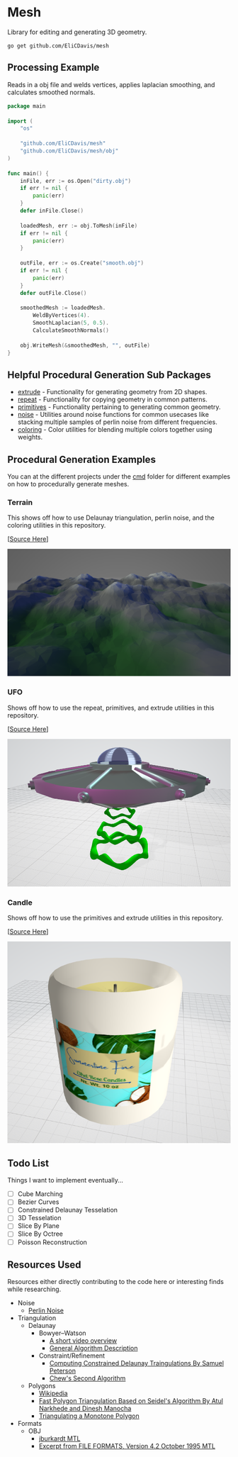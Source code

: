 # Mesh

Library for editing and generating 3D geometry.

```
go get github.com/EliCDavis/mesh
```

## Processing Example

Reads in a obj file and welds vertices, applies laplacian smoothing, and calculates smoothed normals.

```go
package main

import (
	"os"

	"github.com/EliCDavis/mesh"
	"github.com/EliCDavis/mesh/obj"
)

func main() {
	inFile, err := os.Open("dirty.obj")
	if err != nil {
		panic(err)
	}
	defer inFile.Close()

	loadedMesh, err := obj.ToMesh(inFile)
	if err != nil {
		panic(err)
	}

	outFile, err := os.Create("smooth.obj")
	if err != nil {
		panic(err)
	}
	defer outFile.Close()

	smoothedMesh := loadedMesh.
		WeldByVertices(4).
		SmoothLaplacian(5, 0.5).
		CalculateSmoothNormals()

	obj.WriteMesh(&smoothedMesh, "", outFile)
}

```

## Helpful Procedural Generation Sub Packages

- [extrude](/extrude/) - Functionality for generating geometry from 2D shapes.
- [repeat](/repeat/) - Functionality for copying geometry in common patterns.
- [primitives](/repeat/) - Functionality pertaining to generating common geometry.
- [noise](/noise/) - Utilities around noise functions for common usecases like stacking multiple samples of perlin noise from different frequencies.
- [coloring](/coloring/) - Color utilities for blending multiple colors together using weights.

## Procedural Generation Examples

You can at the different projects under the [cmd](/cmd/) folder for different examples on how to procedurally generate meshes.

### Terrain

This shows off how to use Delaunay triangulation, perlin noise, and the coloring utilities in this repository.

[[Source Here](/examples/terrain/main.go)]

![terrain](/examples/terrain/terrain.png)

### UFO

Shows off how to use the repeat, primitives, and extrude utilities in this repository.

[[Source Here](/examples/ufo/main.go)]


![ufo](/examples/ufo/ufo.png)

### Candle

Shows off how to use the primitives and extrude utilities in this repository.

[[Source Here](/examples/candle/main.go)]


![candle](/examples/candle/candle.png)

## Todo List

Things I want to implement eventually...

- [ ] Cube Marching
- [ ] Bezier Curves
- [ ] Constrained Delaunay Tesselation
- [ ] 3D Tesselation
- [ ] Slice By Plane
- [ ] Slice By Octree
- [ ] Poisson Reconstruction

## Resources Used

Resources either directly contributing to the code here or interesting finds while researching.

* Noise 
	* [Perlin Noise](https://gpfault.net/posts/perlin-noise.txt.html)
* Triangulation
	* Delaunay
		* Bowyer–Watson
			* [A short video overview](https://www.youtube.com/watch?v=4ySSsESzw2Y)
			* [General Algorithm Description](https://en.wikipedia.org/wiki/Bowyer%E2%80%93Watson_algorithm)
		* Constraint/Refinement
			* [Computing Constrained Delaunay Traingulations By Samuel Peterson](http://www.geom.uiuc.edu/~samuelp/del_project.html#implementation)
			* [Chew's Second Algorithm](https://cccg.ca/proceedings/2011/papers/paper91.pdf)
	* Polygons
	  * [Wikipedia](https://en.wikipedia.org/wiki/Polygon_triangulation)
	  * [Fast Polygon Triangulation Based on Seidel's Algorithm By Atul Narkhede and Dinesh Manocha](http://gamma.cs.unc.edu/SEIDEL/)
	  * [Triangulating a Monotone Polygon
](http://homepages.math.uic.edu/~jan/mcs481/triangulating.pdf)
* Formats
	* OBJ
		* [jburkardt MTL](https://people.sc.fsu.edu/~jburkardt/data/mtl/mtl.html) 
		* [Excerpt from FILE FORMATS, Version 4.2 October 1995 MTL](http://paulbourke.net/dataformats/mtl/)